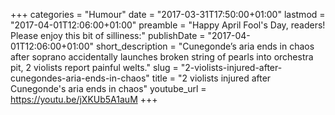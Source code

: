 +++
categories = "Humour"
date = "2017-03-31T17:50:00+01:00"
lastmod = "2017-04-01T12:06:00+01:00"
preamble = "Happy April Fool's Day, readers! Please enjoy this bit of silliness:"
publishDate = "2017-04-01T12:06:00+01:00"
short_description = "Cunegonde’s aria ends in chaos after soprano accidentally launches broken string of pearls into orchestra pit, 2 violists report painful welts."
slug = "2-violists-injured-after-cunegondes-aria-ends-in-chaos"
title = "2 violists injured after Cunegonde&#039;s aria ends in chaos"
youtube_url = https://youtu.be/jXKUb5A1auM
+++


